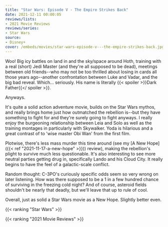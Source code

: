 ```yaml
---
title: "Star Wars: Episode V - The Empire Strikes Back"
date: 2021-12-11 00:00:05
reviews/lists:
- 2021 Movie Reviews
reviews/series:
- Star Wars
source:
- Disney+
cover: /embeds/movies/star-wars-episode-v---the-empire-strikes-back.jpg
---
```

Woo! Big icy battles on land in and the sky/space around Hoth, training with a real (short) Jedi Master (and they're all supposed to be dead), meetings between old friends--who may not be too thrilled about losing in cards all those years ago--another confrontation between Luke and Vadar, and the big bad reveal. Which... seriously. His name is literally {{< spoiler >}}Dark Father{{</ spoiler >}}. 

<!--more-->

Anyways. 

It's quite a solid action adventure movie, builds on the Star Wars mythos, and really brings home just how outmatched the rebellion is--but they have something to fight for and they're surely going to fight anyways. I really enjoy the burgeoning relationship between Leia and Solo as well as the training montages in particularly with Skywalker. Yoda is hilarious and a great contrast of to 'wise master Obi Wan' from the first film. 

Plotwise, there's less mass murder this time around (see my [A New Hope]({{< ref "2021-11-17-a-new-hope" >}})) review), making the rebellion's plight to survive much less questionable. It's also interesting to see more neutral parties getting drug in, specifically Lando and his Cloud City. It really begins to have the feel of a galactic-scale conflict.

Random thought: C-3PO's curiously specific odds seem so very wrong on later listening. How was there supposed to be a 1 in a few hundred chance of surviving in the freezing cold night? And of course, asteroid fields shouldn't be nearly that deadly, but we'll leave that up to rule of cool. 

Overall, just as solid a Star Wars movie as a New Hope. Slightly better even. 

{{< ranking "Star Wars" >}}

{{< ranking "2021 Movie Reviews" >}}